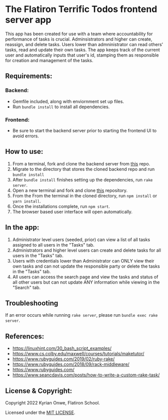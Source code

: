 # The Flatiron Terrific Todos frontend server app

This app has been created for use with a team where accountability for performance of tasks is crucial.  Adminsistrators and higher can create, reassign, and delete tasks.  Users lower than admninistrator can read others' tasks, read and update their own tasks.  The app keeps track of the current user and automatically inputs that user's id, stamping them as responsible for creation and management of the tasks.
## Requirements:
### Backend:
- Gemfile included, along with enviornment set up files.
- Run `bundle install` to install all dependencies.

### Frontend:
-  Be sure to start the backend server prior to starting the frontend UI to avoid errors.

## How to use:

1.  From a terminal, fork and clone the backend server from [this](https://github.com/KyrianOnwe/phase-3-project) repo.  
2.  Migrate to the directory that stores the cloned backend repo and run `bundle install`
3.  After `bundle install` finishes setting up the dependencies, run `rake server`.
4. Open a new terminal and fork and clone [this](https://github.com/KyrianOnwe/my-app-frontend) repository.
5. From the From the terminal in the cloned directory, run `npm install` or `yarn install`.
6. Once the installations complete, run `npm start`.
7. The browser based user interface will open automatically.

## In the app:
1.  Administrator level users (seeded, prior) can view a list of all tasks assigned to all users in the "Tasks" tab.  
2.  Administrators and higher level users can create and delete tasks for all users in the "Tasks" tab.
3.  Users with credentials lower than Administrator can ONLY view their own tasks and can not update the responsible party or delete the tasks in the "Tasks" tab.
4. All users can access the search page and view the tasks and status of all other users but can not update ANY information while viewing in the "Search" tab. 

## Troubleshooting
If an error occurs while running `rake server`, please run `bundle exec rake server`.  

## References:
- https://linuxhint.com/30_bash_script_examples/
- https://www.cs.colby.edu/maxwell/courses/tutorials/maketutor/
- https://www.rubyguides.com/2019/02/ruby-rake/
- https://www.rubyguides.com/2018/09/rack-middleware/
- https://www.rubyguides.com/
- https://www.seancdavis.com/posts/how-to-write-a-custom-rake-task/



## License & Copyright:
 Copyright 2022 Kyrian Onwe, Flatiron School.  
 
 Licensed under the [MIT LICENSE](LICENSE).
